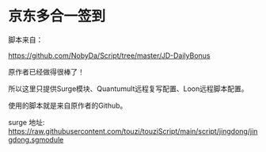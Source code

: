 # 京东多合一签到
脚本来自：

https://github.com/NobyDa/Script/tree/master/JD-DailyBonus

原作者已经做得很棒了！

所以这里只提供Surge模块、Quantumult远程复写配置、Loon远程脚本配置。

使用的脚本就是来自原作者的Github。

surge 地址: https://raw.githubusercontent.com/touzi/touziScript/main/script/jingdong/jingdong.sgmodule